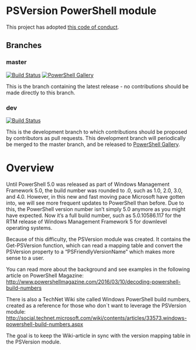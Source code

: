 # PSVersion PowerShell module

This project has adopted [this code of conduct](CODE_OF_CONDUCT.md).

## Branches

### master
[![Build Status](https://dev.azure.com/janegilring/PSVersion/_apis/build/status/janegilring.PSVersion?branchName=master)](https://dev.azure.com/janegilring/PSVersion/_build/latest?definitionId=2&branchName=master)
[![PowerShell Gallery](https://img.shields.io/powershellgallery/v/PSVersion.svg)](https://www.powershellgallery.com/packages/PSVersion)

This is the branch containing the latest release -
no contributions should be made directly to this branch.

### dev

[![Build Status](https://dev.azure.com/janegilring/PSVersion/_apis/build/status/janegilring.PSVersion?branchName=dev)](https://dev.azure.com/janegilring/PSVersion/_build/latest?definitionId=3?branchName=dev)

This is the development branch
to which contributions should be proposed by contributors as pull requests.
This development branch will periodically be merged to the master branch,
and be released to [PowerShell Gallery](https://www.powershellgallery.com/).

# Overview

Until PowerShell 5.0 was released as part of Windows Management Framework 5.0, the build number was rounded to .0, such as 1.0, 2.0, 3.0, and 4.0. However, in this new and fast moving pace Microsoft have gotten into, we will see more frequent updates to PowerShell than before. Due to this, the PowerShell version number isn’t simply 5.0 anymore as you might have expected. Now it’s a full build number, such as 5.0.10586.117 for the RTM release of Windows Management Framework 5 for downlevel operating systems.

Because of this difficulty, the PSVersion module was created. It contains the Get-PSVersion function, which can read a mapping table and convert the PSVersion property to a “PSFriendlyVersionName” which makes more sense to a user.

You can read more about the background and see examples in the following article on PowerShell Magazine:
http://www.powershellmagazine.com/2016/03/10/decoding-powershell-build-numbers

There is also a TechNet Wiki site called Windows PowerShell build numbers, created as a reference for those who don`t want to leverage the PSVersion module:
http://social.technet.microsoft.com/wiki/contents/articles/33573.windows-powershell-build-numbers.aspx

The goal is to keep the Wiki-article in sync with the version mapping table in the PSVersion module.
